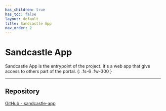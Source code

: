 ```yaml
---
has_children: true
has_toc: false
layout: default
title: Sandcastle App
nav_order: 2
---
```


# Sandcastle App
Sandcastle App is the entrypoint of the project. It's a web app that give access to others part of the portal.
{: .fs-6 .fw-300 }

---

## Repository
[GitHub - sandcastle-app](https://github.com/UtopikSandcastle/sandcastle-app)
